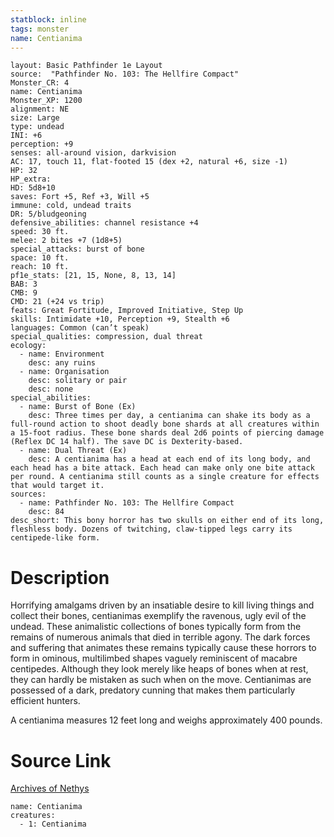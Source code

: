```yaml
---
statblock: inline
tags: monster
name: Centianima
---
```

```statblock
layout: Basic Pathfinder 1e Layout
source:  "Pathfinder No. 103: The Hellfire Compact"
Monster_CR: 4
name: Centianima
Monster_XP: 1200
alignment: NE
size: Large
type: undead
INI: +6
perception: +9
senses: all-around vision, darkvision
AC: 17, touch 11, flat-footed 15 (dex +2, natural +6, size -1)
HP: 32
HP_extra: 
HD: 5d8+10
saves: Fort +5, Ref +3, Will +5
immune: cold, undead traits
DR: 5/bludgeoning
defensive_abilities: channel resistance +4
speed: 30 ft.
melee: 2 bites +7 (1d8+5)
special_attacks: burst of bone
space: 10 ft.
reach: 10 ft.
pf1e_stats: [21, 15, None, 8, 13, 14]
BAB: 3
CMB: 9
CMD: 21 (+24 vs trip)
feats: Great Fortitude, Improved Initiative, Step Up
skills: Intimidate +10, Perception +9, Stealth +6
languages: Common (can’t speak)
special_qualities: compression, dual threat
ecology:
  - name: Environment
    desc: any ruins
  - name: Organisation
    desc: solitary or pair
    desc: none
special_abilities:
  - name: Burst of Bone (Ex)
    desc: Three times per day, a centianima can shake its body as a full-round action to shoot deadly bone shards at all creatures within a 15-foot radius. These bone shards deal 2d6 points of piercing damage (Reflex DC 14 half). The save DC is Dexterity-based.
  - name: Dual Threat (Ex)
    desc: A centianima has a head at each end of its long body, and each head has a bite attack. Each head can make only one bite attack per round. A centianima still counts as a single creature for effects that would target it.
sources:
  - name: Pathfinder No. 103: The Hellfire Compact
    desc: 84
desc_short: This bony horror has two skulls on either end of its long, fleshless body. Dozens of twitching, claw-tipped legs carry its centipede-like form.
```
# Description
Horrifying amalgams driven by an insatiable desire to kill living things and collect their bones, centianimas exemplify the ravenous, ugly evil of the undead. These animalistic collections of bones typically form from the remains of numerous animals that died in terrible agony. The dark forces and suffering that animates these remains typically cause these horrors to form in ominous, multilimbed shapes vaguely reminiscent of macabre centipedes. Although they look merely like heaps of bones when at rest, they can hardly be mistaken as such when on the move. Centianimas are possessed of a dark, predatory cunning that makes them particularly efficient hunters.

A centianima measures 12 feet long and weighs approximately 400 pounds.
# Source Link
[Archives of Nethys](https://aonprd.com/MonsterDisplay.aspx?ItemName=Centianima)
```encounter-table
name: Centianima
creatures:
  - 1: Centianima
```
